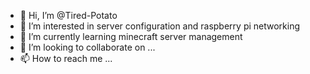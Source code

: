 - 👋 Hi, I’m @Tired-Potato
- 👀 I’m interested in server configuration and raspberry pi networking 
- 🌱 I’m currently learning minecraft server management
- 💞️ I’m looking to collaborate on ...
- 📫 How to reach me ...

<!---
Tired-Potato/Tired-Potato is a ✨ special ✨ repository because its `README.md` (this file) appears on your GitHub profile.
You can click the Preview link to take a look at your changes.
--->
